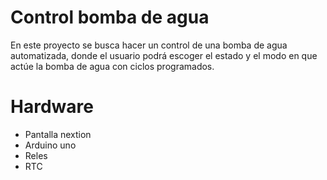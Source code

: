 # Control bomba de agua

En este proyecto se busca hacer un control de una bomba de agua automatizada, donde el usuario podrá escoger el estado y el modo en que actúe la bomba de agua con ciclos programados.


# Hardware

 - Pantalla nextion
 - Arduino uno 
 - Reles
 - RTC
